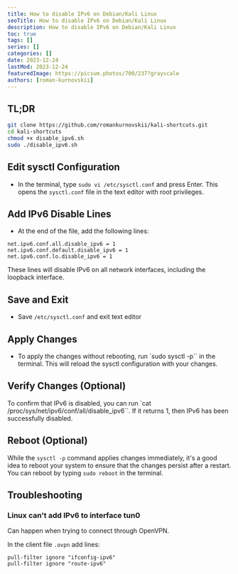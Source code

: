 ```yaml
---
title: How to disable IPv6 on Debian/Kali Linux
seoTitle: How to disable IPv6 on Debian/Kali Linux
description: How to disable IPv6 on Debian/Kali Linux
toc: true
tags: []
series: []
categories: []
date: 2023-12-24
lastMod: 2023-12-24
featuredImage: https://picsum.photos/700/237?grayscale
authors: [roman-kurnovskii]
---
```


## TL;DR

```sh
git clone https://github.com/romankurnovskii/kali-shortcuts.git
cd kali-shortcuts
chmod +x disable_ipv6.sh
sudo ./disable_ipv6.sh
```

## Edit sysctl Configuration

- In the terminal, type `sudo vi /etc/sysctl.conf` and press Enter. This opens the `sysctl.conf` file in the text editor with root privileges.
## Add IPv6 Disable Lines

- At the end of the file, add the following lines:

```
net.ipv6.conf.all.disable_ipv6 = 1
net.ipv6.conf.default.disable_ipv6 = 1
net.ipv6.conf.lo.disable_ipv6 = 1
```

These lines will disable IPv6 on all network interfaces, including the loopback interface.

## Save and Exit

- Save `/etc/sysctl.conf` and exit text editor

## Apply Changes

- To apply the changes without rebooting, run `sudo sysctl -p`` in the terminal. This will reload the sysctl configuration with your changes.

## Verify Changes (Optional)

To confirm that IPv6 is disabled, you can run `cat /proc/sys/net/ipv6/conf/all/disable_ipv6``. If it returns 1, then IPv6 has been successfully disabled.

## Reboot (Optional)

While the `sysctl -p` command applies changes immediately, it's a good idea to reboot your system to ensure that the changes persist after a restart. You can reboot by typing `sudo reboot` in the terminal.

## Troubleshooting

### Linux can't add IPv6 to interface tun0

Can happen when trying to connect through OpenVPN.

In the client file `.ovpn` add lines:

```
pull-filter ignore "ifconfig-ipv6"
pull-filter ignore "route-ipv6"
```
